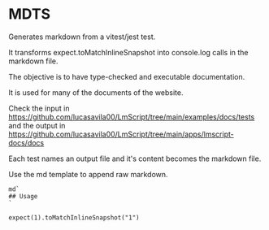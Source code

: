# MDTS

Generates markdown from a vitest/jest test.

It transforms expect.toMatchInlineSnapshot into console.log calls in the markdown file.

The objective is to have type-checked and executable documentation.

It is used for many of the documents of the website.

Check the input in https://github.com/lucasavila00/LmScript/tree/main/examples/docs/tests and the output in https://github.com/lucasavila00/LmScript/tree/main/apps/lmscript-docs/docs

Each test names an output file and it's content becomes the markdown file.

Use the md template to append raw markdown.

```
md`
## Usage
`

expect(1).toMatchInlineSnapshot("1")
```
